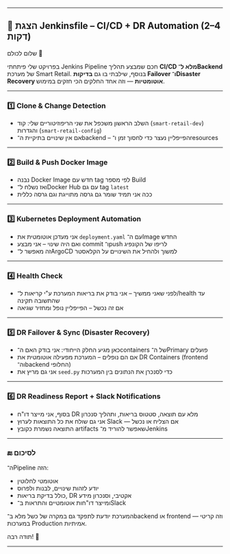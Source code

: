 
---

## 🎤 **הצגת Jenkinsfile – CI/CD + DR Automation (2–4 דקות)**

שלום לכולם 👋

בפרויקט שלי פיתחתי Jenkins Pipeline חכם שמבצע תהליך **CI/CD מלא ל־Backend** של מערכת Smart Retail.
בנוסף, שילבתי בו גם **בדיקות Failover ו־Disaster Recovery אוטומטיות** — וזה אחד החלקים הכי חזקים במימוש.

---

### 1️⃣ **Clone & Change Detection**

* השלב הראשון משכפל את שני הריפוזיטוריים שלי: קוד (`smart-retail-dev`) והגדרות (`smart-retail-config`)
* אם אין שינויים בתיקיית ה־backend – הפייפליין נעצר כדי לחסוך זמן ו־resources

---

### 2️⃣ **Build & Push Docker Image**

* נבנה Docker Image חדש עם tag לפי מספר Build
* ואז נשלח ל־Docker Hub עם גם tag `latest`
* ככה אני תמיד שומר גם גרסה מתוייגת וגם גרסה כללית

---

### 3️⃣ **Kubernetes Deployment Automation**

* אני מעדכן אוטומטית את `deployment.yaml` עם ה־Image החדש
* ואם היה שינוי – אני מבצע commit ו־push לריפו של הקונפיג
* זה מאפשר ל־ArgoCD למשוך ולהחיל את השינויים על הקלאסטר

---

### 4️⃣ **Health Check**

* לפני שאני ממשיך – אני בודק את בריאות המערכת ע"י קריאות ל־/health עד שהתשובה תקינה
* אם זה נכשל – הפייפליין נופל ומחזיר שגיאה

---

### 5️⃣ **DR Failover & Sync (Disaster Recovery)**

* כאן מגיע החלק הייחודי: אני בודק האם ה־containers של ה־Primary פועלים
* אם הם נופלים – המערכת מפעילה אוטומטית את DR Containers (frontend וה־backend החלופי)
* אני גם מריץ את `seed.py` כדי לסנכרן את הנתונים בין המערכות

---

### 6️⃣ **DR Readiness Report + Slack Notifications**

* בסוף, אני מייצר דו"ח DR מלא עם תוצאה, סטטוס בריאות, ותהליך סנכרון
* אני גם שולח את כל התוצאות לערוץ Slack — אם הצליח או נכשל
* התוצאה נשמרת כקובץ artifacts שאפשר להוריד מ־Jenkins

---

### 🔚 **לסיכום**

ה־Pipeline הזה:

* אוטומטי לחלוטין
* יודע לזהות שינויים, לבנות ולפרוס
* כולל בדיקת בריאות, DR אקטיבי, וסנכרון מידע
* ומייצר דו"חות אוטומטיים והתראות ב־Slack

המערכת יודעת לתפקד גם במקרה של כשל מלא ב־backend או frontend — וזה קריטי במערכות Production אמיתיות.

תודה רבה! 🙏

---

